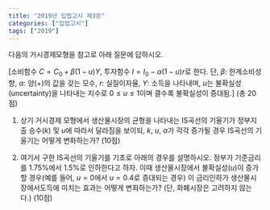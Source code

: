 ```yaml
---
title: "2019년 입법고시 제3문"
categories: ["입법고시"]
tags: ["2019"]
---
```


다음의 거시경제모형을 참고로 아래 질문에 답하시오.

[소비함수 $C = C_0 + \beta(1 - u)Y$, 투자함수 $I = I_0 - \alpha(1 - u)r$로 한다. 단, $\beta$: 한계소비성향, $\alpha$: 양(+)의 값을 갖는 모수, $r$: 실질이자율, $Y$: 소득을 나타내며, $u$는 불확실성(uncertainty)을 나타내는 지수로 $0 \leq u \leq 1$이며 클수록 불확실성이 증대됨.] (총 20점)

1) 상기 거시경제 모형에서 생산물시장의 균형을 나타내는 IS곡선의 기울기가 정부지출 승수($k$) 및 $u$에 따라서 달라짐을 보이되, $k$, $u$, $\alpha$가 각각 증가될 경우 IS곡선의 기울기는 어떻게 변화하는가? (10점)

2) 여기서 구한 IS곡선의 기울기를 기초로 아래의 경우를 설명하시오. 정부가 기준금리를 1.75%에서 1.5%로 인하한다고 하자. 이때 생산물시장에서 불확실성($u$)이 증가할 경우(예를 들어, $u = 0$에서 $u = 0.4$로 증대되는 경우) 이 금리인하가 생산물시장에서도득에 미치는 효과는 어떻게 변화하는가? (단, 화폐시장은 고려하지 않는다.) (10점)
